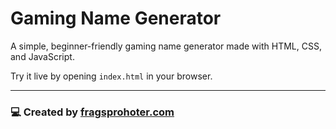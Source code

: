 # Gaming Name Generator

A simple, beginner-friendly gaming name generator made with HTML, CSS, and JavaScript.

Try it live by opening `index.html` in your browser.

---

### 💻 Created by [fragsprohoter.com](https://fragsprohoter.com)
